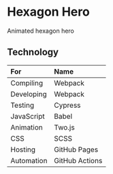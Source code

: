 Hexagon Hero
================================================

Animated hexagon hero

Technology
-----------------------------------------------

| For        | Name           |
|:-----------|:---------------|
| Compiling  | Webpack        |
| Developing | Webpack        |
| Testing    | Cypress        |
| JavaScript | Babel          |
| Animation  | Two.js         |
| CSS        | SCSS           |
| Hosting    | GitHub Pages   |
| Automation | GitHub Actions |
